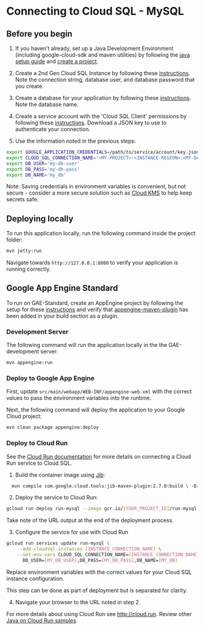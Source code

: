 # Connecting to Cloud SQL - MySQL

## Before you begin

1. If you haven't already, set up a Java Development Environment (including google-cloud-sdk and
maven utilities) by following the [java setup guide](https://cloud.google.com/java/docs/setup) and
[create a project](https://cloud.google.com/resource-manager/docs/creating-managing-projects#creating_a_project).

1. Create a 2nd Gen Cloud SQL Instance by following these
[instructions](https://cloud.google.com/sql/docs/mysql/create-instance). Note the connection string,
database user, and database password that you create.

1. Create a database for your application by following these
[instructions](https://cloud.google.com/sql/docs/mysql/create-manage-databases). Note the database
name.

1. Create a service account with the 'Cloud SQL Client' permissions by following these
[instructions](https://cloud.google.com/sql/docs/mysql/connect-external-app#4_if_required_by_your_authentication_method_create_a_service_account).
Download a JSON key to use to authenticate your connection.

1. Use the information noted in the previous steps:
```bash
export GOOGLE_APPLICATION_CREDENTIALS=/path/to/service/account/key.json
export CLOUD_SQL_CONNECTION_NAME='<MY-PROJECT>:<INSTANCE-REGION>:<MY-DATABASE>'
export DB_USER='my-db-user'
export DB_PASS='my-db-pass'
export DB_NAME='my_db'
```
Note: Saving credentials in environment variables is convenient, but not secure - consider a more
secure solution such as [Cloud KMS](https://cloud.google.com/kms/) to help keep secrets safe.

## Deploying locally

To run this application locally, run the following command inside the project folder:

```bash
mvn jetty:run
```

Navigate towards `http://127.0.0.1:8080` to verify your application is running correctly.

## Google App Engine Standard

To run on GAE-Standard, create an AppEngine project by following the setup for these
[instructions](https://cloud.google.com/appengine/docs/standard/java/quickstart#before-you-begin)
and verify that
[appengine-maven-plugin](https://cloud.google.com/java/docs/setup#optional_install_maven_or_gradle_plugin_for_app_engine)
 has been added in your build section as a plugin.


### Development Server

The following command will run the application locally in the the GAE-development server:
```bash
mvn appengine:run
```

### Deploy to Google App Engine

First, update `src/main/webapp/WEB-INF/appengine-web.xml` with the correct values to pass the
environment variables into the runtime.

Next, the following command will deploy the application to your Google Cloud project:
```bash
mvn clean package appengine:deploy
```

### Deploy to Cloud Run

See the [Cloud Run documentation](https://cloud.google.com/run/docs/configuring/connect-cloudsql)
for more details on connecting a Cloud Run service to Cloud SQL.

1. Build the container image using [Jib](https://cloud.google.com/java/getting-started/jib):

  ```sh
    mvn compile com.google.cloud.tools:jib-maven-plugin:2.7.0:build \ -Dimage=gcr.io/[YOUR_PROJECT_ID]/run-mysql
  ```

2. Deploy the service to Cloud Run:

  ```sh
  gcloud run deploy run-mysql --image gcr.io/[YOUR_PROJECT_ID]/run-mysql
  ```

  Take note of the URL output at the end of the deployment process.

3. Configure the service for use with Cloud Run

  ```sh
  gcloud run services update run-mysql \
      --add-cloudsql-instances [INSTANCE_CONNECTION_NAME] \
      --set-env-vars CLOUD_SQL_CONNECTION_NAME=[INSTANCE_CONNECTION_NAME],\
        DB_USER=[MY_DB_USER],DB_PASS=[MY_DB_PASS],DB_NAME=[MY_DB]
  ```
  Replace environment variables with the correct values for your Cloud SQL
  instance configuration.

  This step can be done as part of deployment but is separated for clarity.

4. Navigate your browser to the URL noted in step 2.

  For more details about using Cloud Run see http://cloud.run.
  Review other [Java on Cloud Run samples](../../../run/).
